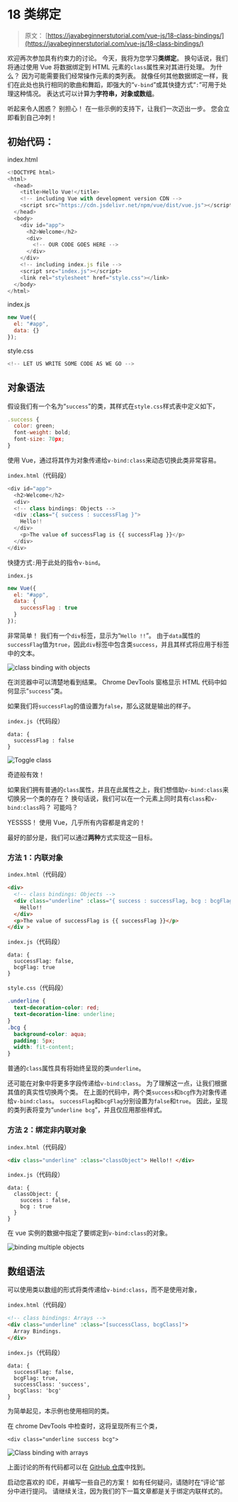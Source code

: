 # 18 类绑定

> 原文： [https://javabeginnerstutorial.com/vue-js/18-class-bindings/](https://javabeginnerstutorial.com/vue-js/18-class-bindings/)

欢迎再次参加具有约束力的讨论。 今天，我将为您学习**类绑定**。 换句话说，我们将通过使用 Vue 将数据绑定到 HTML 元素的`class`属性来对其进行处理。 为什么？ 因为可能需要我们经常操作元素的类列表。 就像任何其他数据绑定一样，我们在此处也执行相同的歌曲和舞蹈，即强大的“`v-bind`”或其快捷方式“`:`”可用于处理这种情况。 表达式可以计算为**字符串，对象或数组**。

听起来令人困惑？ 别担心！ 在一些示例的支持下，让我们一次迈出一步。 您会立即看到自己冲刺！

## 初始代码：

index.html

```js
<!DOCTYPE html>
<html>
  <head>
    <title>Hello Vue!</title>
    <!-- including Vue with development version CDN -->
    <script src="https://cdn.jsdelivr.net/npm/vue/dist/vue.js"></script>
  </head>
  <body>
    <div id="app">
      <h2>Welcome</h2>
      <div> 
        <!-- OUR CODE GOES HERE -->
      </div>
    </div>
    <!-- including index.js file -->
    <script src="index.js"></script>
    <link rel="stylesheet" href="style.css"></link>
  </body>
</html>
```

index.js

```js
new Vue({
  el: "#app",
  data: {}
});
```

style.css

```js
<!-- LET US WRITE SOME CODE AS WE GO -->
```

## 对象语法

假设我们有一个名为“`success`”的类，其样式在`style.css`样式表中定义如下，

```js
.success {
  color: green;
  font-weight: bold;
  font-size: 70px;
}
```

使用 Vue，通过将其作为对象传递给`v-bind:class`来动态切换此类非常容易。

`index.html`（代码段）

```js
<div id="app">
  <h2>Welcome</h2>
  <div> 
  <!-- class bindings: Objects -->
  <div :class="{ success : successFlag }">
    Hello!!
  </div>
    <p>The value of successFlag is {{ successFlag }}</p>
  </div>
</div>
```

快捷方式`:`用于此处的指令`v-bind`。

`index.js`

```js
new Vue({
  el: "#app",
  data: {
    successFlag : true
  }
});
```

非常简单！ 我们有一个`div`标签，显示为“`Hello !!`”。 由于`data`属性的`successFlag`值为`true`，因此`div`标签中包含类`success`，并且其样式将应用于标签中的文本。

![class binding with objects](img/bb21f07c51cbe083ac05a5835ff0ed39.png)

在浏览器中可以清楚地看到结果。 Chrome DevTools 窗格显示 HTML 代码中如何显示“`success`”类。

如果我们将`successFlag`的值设置为`false`，那么这就是输出的样子。

`index.js`（代码段）

```jsscript
data: { 
  successFlag : false 
}
```

![Toggle class](img/16e81b7a149978ed0997a62f9a765381.png)

奇迹般有效！

如果我们拥有普通的`class`属性，并且在此属性之上，我们想借助`v-bind:class`来切换另一个类的存在？ 换句话说，我们可以在一个元素上同时具有`class`和`v-bind:class`吗？ 可能吗？

YESSSS！ 使用 Vue，几乎所有内容都是肯定的！

最好的部分是，我们可以通过**两种**方式实现这一目标。

### 方法 1：内联对象

`index.html`（代码段）

```html
<div> 
  <!-- class bindings: Objects -->
  <div class="underline" :class="{ success : successFlag, bcg : bcgFlag }">
    Hello!!
  </div>
  <p>The value of successFlag is {{ successFlag }}</p>
</div >
```

`index.js`（代码段）

```jsscript
data: {
  successFlag: false,
  bcgFlag: true
}
```

`style.css`（代码段）

```css
.underline {
  text-decoration-color: red;
  text-decoration-line: underline;
}
.bcg {
  background-color: aqua;
  padding: 5px;
  width: fit-content;
}
```

普通的`class`属性具有将始终呈现的类`underline`。

还可能在对象中将更多字段传递给`v-bind:class`。 为了理解这一点，让我们根据其值的真实性切换两个类。 在上面的代码中，两个类`success`和`bcg`作为对象传递给`v-bind:class`。 `successFlag`和`bcgFlag`分别设置为`false`和`true`。 因此，呈现的类列表将变为“`underline bcg`”，并且仅应用那些样式。

### 方法 2：绑定非内联对象

`index.html`（代码段）

```html
<div class="underline" :class="classObject"> Hello!! </div>
```

`index.js`（代码段）

```jsscript
data: {
  classObject: { 
    success : false, 
    bcg : true 
  }
}
```

在 vue 实例的数据中指定了要绑定到`v-bind:class`的对象。

![binding multiple objects](img/426feb0ed4c8053a49bb317a6cb9fbe8.png)

## 数组语法

可以使用类以数组的形式将类传递给`v-bind:class`，而不是使用对象，

`index.html`（代码段）

```html
<!-- class bindings: Arrays -->
<div class="underline" :class="[successClass, bcgClass]">
  Array Bindings.
</div>
```

`index.js`（代码段）

```jsscript
data: {
  successFlag: false,
  bcgFlag: true,
  successClass: 'success',
  bcgClass: 'bcg'
}
```

为简单起见，本示例也使用相同的类。

在 chrome DevTools 中检查时，这将呈现所有三个类，

`<div class="underline success bcg">`

![Class binding with arrays](img/d21db25e02c10e675abfbee5efd15b24.png)

上面讨论的所有代码都可以在 [GitHub 仓库](https://github.com/JBTAdmin/vuejs)中找到。

启动您喜欢的 IDE，并编写一些自己的方案！ 如有任何疑问，请随时在“评论”部分中进行提问。 请继续关注，因为我们的下一篇文章都是关于绑定内联样式的。
